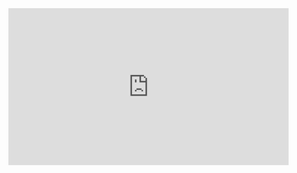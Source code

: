 <iframe width="560" height="315" src="https://www.youtube.com/embed/gwTLxGFmr7Y" title="YouTube video player" frameborder="0" allow="accelerometer; autoplay; clipboard-write; encrypted-media; gyroscope; picture-in-picture" allowfullscreen></iframe>